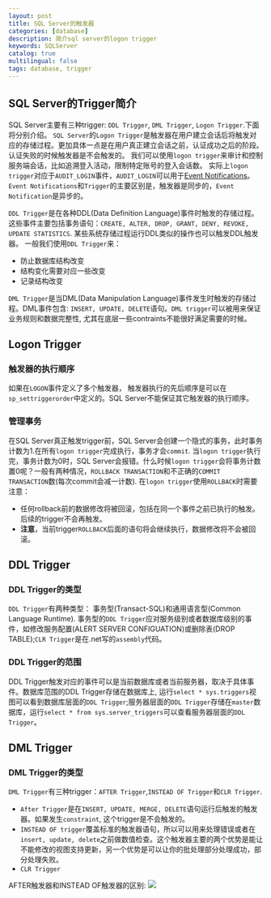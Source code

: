 ```yaml
---
layout: post
title: SQL Server的触发器
categories: [database]
description: 简介sql server的logon trigger
keywords: SQLServer 
catalog: true
multilingual: false
tags: database, trigger
---
```


## SQL Server的Trigger简介
SQL Server主要有三种trigger: `DDL Trigger`, `DML Trigger`, `Logon Trigger`.下面将分别介绍。
`SQL Server`的`Logon Trigger`是触发器在用户建立会话后将触发对应的存储过程。更加具体一点是在用户真正建立会话之前，认证成功之后的阶段。认证失败的时候触发器是不会触发的。
我们可以使用`logon trigger`来审计和控制服务端会话，比如追溯登入活动，限制特定账号的登入会话数。
实际上`logon trigger`对应于`AUDIT_LOGIN`事件，`AUDIT_LOGIN`可以用于[Event Notifications](https://docs.microsoft.com/en-us/sql/relational-databases/service-broker/event-notifications?view=sql-server-2017)。
`Event Notifications`和`Trigger`的主要区别是，触发器是同步的，`Event Notification`是异步的。


`DDL Trigger`是在各种DDL(Data Definition Language)事件时触发的存储过程。这些事件主要包括事务语句：`CREATE, ALTER, DROP, GRANT, DENY, REVOKE, UPDATE STATISTICS`. 某些系统存储过程运行DDL类似的操作也可以触发DDL触发器。 一般我们使用`DDL Trigger`来：
- 防止数据库结构改变
- 结构变化需要对应一些改变
- 记录结构改变


`DML Trigger`是当DML(Data Manipulation Language)事件发生时触发的存储过程。DML事件包含: `INSERT, UPDATE, DELETE`语句。`DML trigger`可以被用来保证业务规则和数据完整性, 尤其在底层一些contraints不能很好满足需要的时候。

## Logon Trigger
### 触发器的执行顺序
如果在`LOGON`事件定义了多个触发器， 触发器执行的先后顺序是可以在`sp_settriggerorder`中定义的。SQL Server不能保证其它触发器的执行顺序。

### 管理事务
在SQL Server真正触发trigger前，SQL Server会创建一个隐式的事务，此时事务计数为1.在所有`logon trigger`完成执行，事务才会`commit`. 当`logon trigger`执行完，事务计数为0时，SQL Server会报错。什么时候`logon trigger`会将事务计数置0呢？一般有两种情况，`ROLLBACK TRANSACTION`和不正确的`COMMIT TRANSACTION`数(每次commit会减一计数).
在`logon trigger`使用`ROLLBACK`时需要注意：
- 任何rollback前的数据修改将被回滚，包括在同一个事件之前已执行的触发。后续的trigger不会再触发。
- **注意**，当前trigger`ROLLBACK`后面的语句将会继续执行，数据修改将不会被回滚。

## DDL Trigger
### DDL Trigger的类型
`DDL Trigger`有两种类型： 事务型(Transact-SQL)和通用语言型(Common Language Runtime). 事务型的`DDL Trigger`应对服务级别或者数据库级别的事件，如修改服务配置(ALERT SERVER CONFIGUATION)或删除表(DROP TABLE);`CLR Trigger`是在.net写的`assembly`代码。
### DDL Trigger的范围
DDL Trigger触发对应的事件可以是当前数据库或者当前服务器，取决于具体事件。数据库范围的DDL Trigger存储在数据库上, 运行`select * sys.triggers`视图可以看到数据库层面的`DDL Trigger`;服务器层面的`DDL Trigger`存储在`master`数据库，运行`select * from sys.server_triggers`可以查看服务器层面的`DDL Trigger`。

## DML Trigger
### DML Trigger的类型
`DML Trigger`有三种trigger：`AFTER Trigger`,`INSTEAD OF Trigger`和`CLR Trigger`.
- `After Trigger`是在`INSERT, UPDATE, MERGE, DELETE`语句运行后触发的触发器。如果发生`constraint`, 这个trigger是不会触发的。
- `INSTEAD OF trigger`覆盖标准的触发器语句，所以可以用来处理错误或者在`insert, update, delete`之前做数值检查。这个触发器主要的两个优势是能让不能修改的视图支持更新，另一个优势是可以让你的批处理部分处理成功，部分处理失败。
- `CLR Trigger`

AFTER触发器和INSTEAD OF触发器的区别:
<img src="{{site.baseurl}}/assets/images/2021-02/comparison of after&instead of trigger.png"/>
